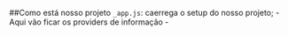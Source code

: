 ##Como está nosso projeto
`_app.js`: caerrega o setup do nosso projeto;
    - Aqui vão ficar os providers de informação 
    -